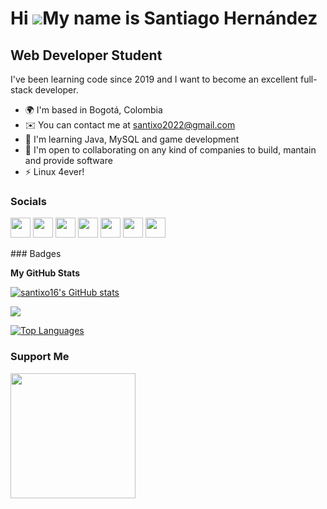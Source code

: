 Hi ![](https://user-images.githubusercontent.com/18350557/176309783-0785949b-9127-417c-8b55-ab5a4333674e.gif)My name is Santiago Hernández
==========================================================================================================================================

Web Developer Student
---------------------

I've been learning code since 2019 and I want to become an excellent full-stack developer.

* 🌍  I'm based in Bogotá, Colombia
* ✉️  You can contact me at [santixo2022@gmail.com](mailto:santixo2022@gmail.com)
* 🧠  I'm learning Java, MySQL and game development
* 🤝  I'm open to collaborating on any kind of companies to build, mantain and provide software
* ⚡  Linux 4ever!

### Socials

<p align="left"> <a href="https://discord.com/users/santixo#0059" target="_blank" rel="noreferrer"><img src="https://raw.githubusercontent.com/danielcranney/readme-generator/main/public/icons/socials/discord.svg" width="32" height="32" /></a> <a href="https://www.github.com/santixo16" target="_blank" rel="noreferrer"><img src="https://raw.githubusercontent.com/danielcranney/readme-generator/main/public/icons/socials/github-dark.svg" width="32" height="32" /></a> <a href="http://www.instagram.com/santixo_16" target="_blank" rel="noreferrer"><img src="https://raw.githubusercontent.com/danielcranney/readme-generator/main/public/icons/socials/instagram.svg" width="32" height="32" /></a> <a href="https://www.linkedin.com/in/santiago-hernández-contreras-ba05a6244/" target="_blank" rel="noreferrer"><img src="https://raw.githubusercontent.com/danielcranney/readme-generator/main/public/icons/socials/linkedin.svg" width="32" height="32" /></a> <a href="https://www.stackoverflow.com/users/19583734/santiago-hernandez" target="_blank" rel="noreferrer"><img src="https://raw.githubusercontent.com/danielcranney/readme-generator/main/public/icons/socials/stackoverflow.svg" width="32" height="32" /></a> <a href="https://www.twitter.com/santiXO_" target="_blank" rel="noreferrer"><img src="https://raw.githubusercontent.com/danielcranney/readme-generator/main/public/icons/socials/twitter.svg" width="32" height="32" /></a> <a href="https://www.twitch.tv/santiagohg1234" target="_blank" rel="noreferrer"><img src="https://raw.githubusercontent.com/danielcranney/readme-generator/main/public/icons/socials/twitch.svg" width="32" height="32" /></a></p>
### Badges

<b>My GitHub Stats</b>

<a href="http://www.github.com/santixo16"><img src="https://github-readme-stats.vercel.app/api?username=santixo16&show_icons=true&hide=issues,&count_private=true&title_color=0891b2&text_color=ffffff&icon_color=0891b2&bg_color=1c1917&hide_border=true&show_icons=true" alt="santixo16's GitHub stats" /></a>

<a href="http://www.github.com/santixo16"><img src="https://github-readme-streak-stats.herokuapp.com/?user=santixo16&stroke=ffffff&background=1c1917&ring=0891b2&fire=0891b2&currStreakNum=ffffff&currStreakLabel=0891b2&sideNums=ffffff&sideLabels=ffffff&dates=ffffff&hide_border=true" /></a>

<a href="https://github.com/santixo16" align="left"><img src="https://github-readme-stats.vercel.app/api/top-langs/?username=santixo16&langs_count=10&title_color=0891b2&text_color=ffffff&icon_color=0891b2&bg_color=1c1917&hide_border=true&locale=en&custom_title=Top%20%Languages" alt="Top Languages" /></a>

### Support Me

<a href="https://www.buymeacoffee.com/santixo202g"><img src="https://cdn.buymeacoffee.com/buttons/v2/default-yellow.png" width="200" /></a>
